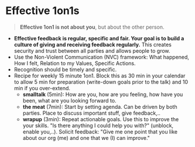 # Effective 1on1s
> **Effective 1on1 is not about you**, but about the other person.
- **Effective feedback is regular, specific and fair. Your goal is to build a culture of giving and receiving feedback regularly.** This creates security and trust between all parties and allows people to grow.
- Use the Non-Violent Communication (NVC) framework: What happened, How I felt, Relation to my Values, Specific Actions.
- Recognition should be timely and specific.
- Recipe for weekly 15 minute 1on1. Block this as 30 min in your calendar to allow 5 min for preparation (write-down goals prior to the talk) and 10 min if you over-extend.
    - **smalltalk** (5min): How are you, how are you feeling, how have you been, what are you looking forward to.
    - **the meat** (7min): Start by setting agenda. Can be driven by both parties. Place to discuss important stuff, give feedback,..
    - **wrapup** (3min): Repeat actionable goals. Use this to improve the your skills. "Is there anything I could help you with?" (unblock, enable you,..). Solicit feedback: "Give me one point that you like about our org (me) and one that we (I) can improve."
